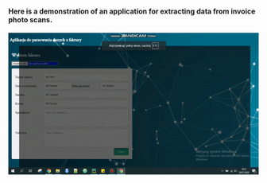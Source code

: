 #### Here is a demonstration of an application for extracting data from invoice photo scans.
![Invoice parsing demo app](invoice_parser/static/img/demo.gif)